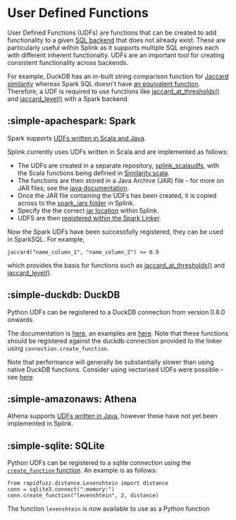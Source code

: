 # User Defined Functions

User Defined Functions (UDFs) are functions that can be created to add functionality to a given [SQL backend](../topic_guides/splink_fundamentals/backends/backends.md) that does not already exist. These are particularly useful within Splink as it supports multiple SQL engines each with different inherent functionalty. UDFs are an important tool for creating consistent functionality across backends.

For example, DuckDB has an in-built string comparison function for [Jaccard similarity](https://duckdb.org/docs/sql/functions/char.html#text-similarity-functions) whereas Spark SQL doesn't have [an equivalent function](https://spark.apache.org/docs/2.3.0/api/sql/index.html). Therefore, a UDF is required to use functions like [jaccard_at_thresholds()](../comparison_library.md#splink.comparison_library.JaccardAtThresholdsBase) and [jaccard_level()](../comparison_level_library.md#splink.comparison_level_library.JaccardLevelBase) with a Spark backend.

## :simple-apachespark: Spark

Spark supports [UDFs written in Scala and Java](https://spark.apache.org/docs/latest/sql-ref-functions-udf-scalar.html#:~:text=User%2DDefined%20Functions%20(UDFs),invoke%20them%20in%20Spark%20SQL.).

Splink currently uses UDFs written in Scala and are implemented as follows:

-  The UDFs are created in a separate repository, [splink_scalaudfs](https://github.com/moj-analytical-services/splink_scalaudfs), with the Scala functions being defined in [Similarity.scala](https://github.com/moj-analytical-services/splink_scalaudfs/blob/main/src/main/scala/uk/gov/moj/dash/linkage/Similarity.scala). 
- The functions are then stored in a Java Archive (JAR) file - for more on JAR files, see the [java documentation](https://docs.oracle.com/javase/8/docs/technotes/guides/jar/jarGuide.html).
- Once the JAR file containing the UDFs has been created, it is copied across to the [spark_jars folder](https://github.com/moj-analytical-services/splink/tree/master/splink/files/spark_jars) in Splink.
- Specify the the correct [jar location](https://github.com/moj-analytical-services/splink/blob/master/splink/spark/jar_location.py) within Splink.
- UDFS are then [registered within the Spark Linker](https://github.com/moj-analytical-services/splink/blob/879a34a6f8e548f14733924092f0c773d6f93f72/splink/spark/spark_linker.py#L246).

Now the Spark UDFs have been successfully registered, they can be used in SparkSQL. For example, 

```
jaccard("name_column_1", "name_column_2") >= 0.9
```

which provides the basis for functions such as [jaccard_at_thresholds()](../comparison_library.md#splink.comparison_library.JaccardAtThresholdsBase) and [jaccard_level()](../comparison_level_library.md#splink.comparison_level_library.JaccardLevelBase).

## :simple-duckdb: DuckDB

Python UDFs can be registered to a DuckDB connection from version 0.8.0 onwards.

The documentation is [here](https://duckdb.org/docs/api/python/reference/#duckdb.DuckDBPyConnection.create_function), an examples are [here](https://github.com/duckdb/duckdb/pull/7171).  Note that these functions should be registered against the duckdb connection provided to the linker using `connection.create_function`.

Note that performance will generally be substantially slower than using native DuckDB functions.  Consider using vectorised UDFs were possible - see [here](https://github.com/duckdb/duckdb/pull/7171).

## :simple-amazonaws: Athena

Athena supports [UDFs written in Java](https://docs.aws.amazon.com/athena/latest/ug/querying-udf.html), however these have not yet been implemented in Splink.

## :simple-sqlite: SQLite

Python UDFs can be registered to a sqlite connection using the [`create_function` function](https://docs.python.org/3/library/sqlite3.html#sqlite3.Connection.create_function).  An example is as follows:

```
from rapidfuzz.distance.Levenshtein import distance
conn = sqlite3.connect(":memory:")
conn.create_function("levenshtein", 2, distance)
```

The function `levenshtein` is now available to use as a Python function

